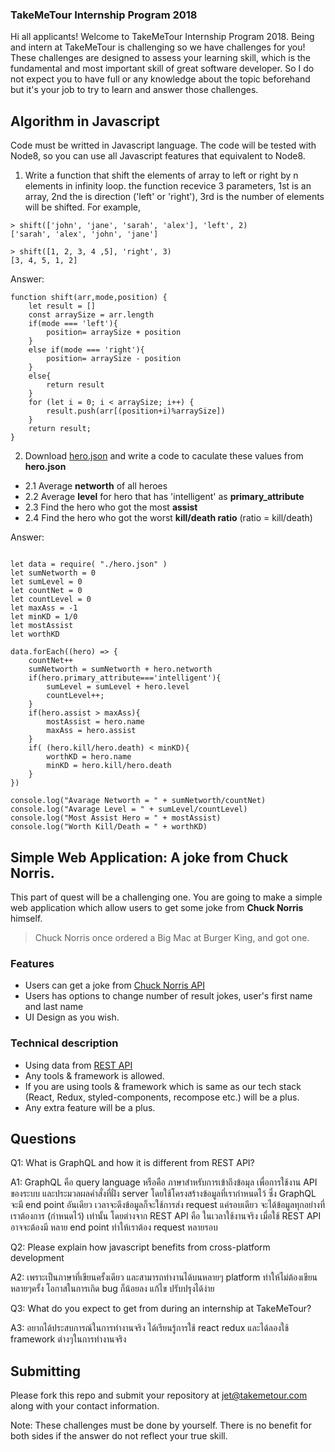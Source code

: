 ### TakeMeTour Internship Program 2018

Hi all applicants! Welcome to TakeMeTour Internship Program 2018. Being and intern at TakeMeTour is challenging so we have challenges for you! These challenges are designed to assess your learning skill, which is the fundamental and most important skill of great software developer. So I do not expect you to have full or any knowledge about the topic beforehand but it's your job to try to learn and answer those challenges.

## Algorithm in Javascript
Code must be writted in Javascript language. The code will be tested with Node8, so you can use all Javascript features that equivalent to Node8.

1. Write a function that shift the elements of array to left or right by n elements in infinity loop. the function recevice 3 parameters, 1st is an array, 2nd the is direction ('left' or 'right'), 3rd is the number of elements will be shifted. For example,
```
> shift(['john', 'jane', 'sarah', 'alex'], 'left', 2)
['sarah', 'alex', 'john', 'jane']

> shift([1, 2, 3, 4 ,5], 'right', 3)
[3, 4, 5, 1, 2]
```
Answer:
```
function shift(arr,mode,position) {
    let result = []
    const arraySize = arr.length
    if(mode === 'left'){
        position= arraySize + position
    }
    else if(mode === 'right'){
        position= arraySize - position
    }
    else{
        return result
    }
    for (let i = 0; i < arraySize; i++) {
        result.push(arr[(position+i)%arraySize])
    }
    return result;
}

```
2. Download [hero.json](https://github.com/takemetour/job-quest-intern-2018/blob/master/hero.json) and write a code to caculate these values from **hero.json**
- 2.1 Average **networth** of all heroes
- 2.2 Average **level** for hero that has 'intelligent' as **primary_attribute**
- 2.3 Find the hero who got the most **assist**
- 2.4 Find the hero who got the worst **kill/death ratio** (ratio = kill/death)

Answer:
```

let data = require( "./hero.json" )
let sumNetworth = 0
let sumLevel = 0
let countNet = 0
let countLevel = 0
let maxAss = -1
let minKD = 1/0
let mostAssist
let worthKD

data.forEach((hero) => {
    countNet++
    sumNetworth = sumNetworth + hero.networth
    if(hero.primary_attribute==='intelligent'){
        sumLevel = sumLevel + hero.level
        countLevel++;
    }
    if(hero.assist > maxAss){
        mostAssist = hero.name
        maxAss = hero.assist
    }
    if( (hero.kill/hero.death) < minKD){
        worthKD = hero.name
        minKD = hero.kill/hero.death
    }
})

console.log("Avarage Networth = " + sumNetworth/countNet)
console.log("Avarage Level = " + sumLevel/countLevel)
console.log("Most Assist Hero = " + mostAssist)
console.log("Worth Kill/Death = " + worthKD)
```

## Simple Web Application: A joke from Chuck Norris.

This part of quest will be a challenging one. You are going to make a simple web application which allow users to get some joke from **Chuck Norris** himself.

> Chuck Norris once ordered a Big Mac at Burger King, and got one.

### Features
- Users can get a joke from [Chuck Norris API](http://www.icndb.com/api/)
- Users has options to change number of result jokes, user's first name and last name
- UI Design as you wish.

### Technical description
- Using data from [REST API](http://www.icndb.com/api/)
- Any tools & framework is allowed.
- If you are using tools & framework which is same as our tech stack (React, Redux, styled-components, recompose etc.) will be a plus.
- Any extra feature will be a plus.

## Questions
Q1: What is GraphQL and how it is different from REST API?

A1: GraphQL คือ query language หรือคือ ภาษาสำหรับการเข้าถึงข้อมุล เพื่อการใช้งาน API ของระบบ และประมวลผลคำสั่งที่ฝั่ง server โดยใช้โครงสร้างข้อมูลที่เรากำหนดไว้ ซึ่ง GraphQL จะมี end point อันเดียว เวลาจะดึงข้อมูลก็จะใช้การส่ง request แค่รอบเดียว จะได้ข้อมูลทุกอย่างที่เราต้องการ (กำหนดไว้) เท่านั้น โดยต่างจาก REST API คือ ในเวลาใช้งานจริง เมื่อใช้ REST API อาจจะต้องมี หลาย end point ทำให้เราต้อง request หลายรอบ

Q2: Please explain how javascript benefits from cross-platform development

A2: เพราะเป็นภาษาที่เขียนครั้งเดียว และสามารถทำงานได้บนหลายๆ platform ทำให้ไม่ต้องเขียนหลายๆครั้ง โอกาสในการเกิด bug ก็น้อยลง แก้ไข ปรับปรุงได้ง่าย

Q3: What do you expect to get from during an internship at TakeMeTour?

A3: อยากได้ประสบการณ์ในการทำงานจริง ได้เรียนรู้การใช้ react redux และได้ลองใช้ framework ต่างๆในการทำงานจริง

## Submitting

Please fork this repo and submit your repository at jet@takemetour.com along with your contact information.

Note: These challenges must be done by yourself. There is no benefit for both sides if the answer do not reflect your true skill.
